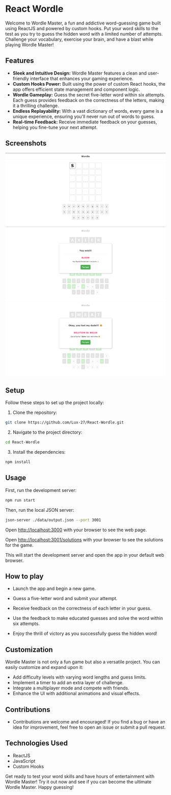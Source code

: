 # React Wordle

Welcome to Wordle Master, a fun and addictive word-guessing game built using ReactJS and powered by custom hooks. Put your word skills to the test as you try to guess the hidden word with a limited number of attempts. Challenge your vocabulary, exercise your brain, and have a blast while playing Wordle Master!

## Features

- **Sleek and Intuitive Design:** Wordle Master features a clean and user-friendly interface that enhances your gaming experience.
- **Custom Hooks Power:** Built using the power of custom React hooks, the app offers efficient state management and component logic.
- **Wordle Gameplay:** Guess the secret five-letter word within six attempts. Each guess provides feedback on the correctness of the letters, making it a thrilling challenge.
- **Endless Replayability:** With a vast dictionary of words, every game is a unique experience, ensuring you'll never run out of words to guess.
- **Real-time Feedback:** Receive immediate feedback on your guesses, helping you fine-tune your next attempt.

## Screenshots
![Wordle App Screenshot 1](public/1.png)
![Wordle App Screenshot 2](public/3.png)
![Wordle App Screenshot 3](public/2.png)

## Setup

Follow these steps to set up the project locally:

1. Clone the repository:
```bash
git clone https://github.com/Lux-27/React-Wordle.git
```

2. Navigate to the project directory:
```bash
cd React-Wordle
```
3. Install the dependencies:
```bash
npm install
```

## Usage

First, run the development server:

```bash
npm run start
```

Then, run the local JSON server:

```bash
json-server ./data/output.json --port 3001
```

Open [http://localhost:3000](http://localhost:3000) with your browser to see the web page.

Open [http://localhost:3001/solutions](http://localhost:3001/solutions) with your browser to see the solutions for the game.


This will start the development server and open the app in your default web browser.

## How to play
- Launch the app and begin a new game.

- Guess a five-letter word and submit your attempt.

- Receive feedback on the correctness of each letter in your guess.

- Use the feedback to make educated guesses and solve the word within six attempts.

- Enjoy the thrill of victory as you successfully guess the hidden word!

## Customization
Wordle Master is not only a fun game but also a versatile project. You can easily customize and expand upon it:
- Add difficulty levels with varying word lengths and guess limits.
- Implement a timer to add an extra layer of challenge.
- Integrate a multiplayer mode and compete with friends.
- Enhance the UI with additional animations and visual effects.

## Contributions
- Contributions are welcome and encouraged! If you find a bug or have an idea for improvement, feel free to open an issue or submit a pull request.

## Technologies Used

- ReactJS
- JavaScript
- Custom Hooks

Get ready to test your word skills and have hours of entertainment with Wordle Master! Try it out now and see if you can become the ultimate Wordle Master. Happy guessing!
